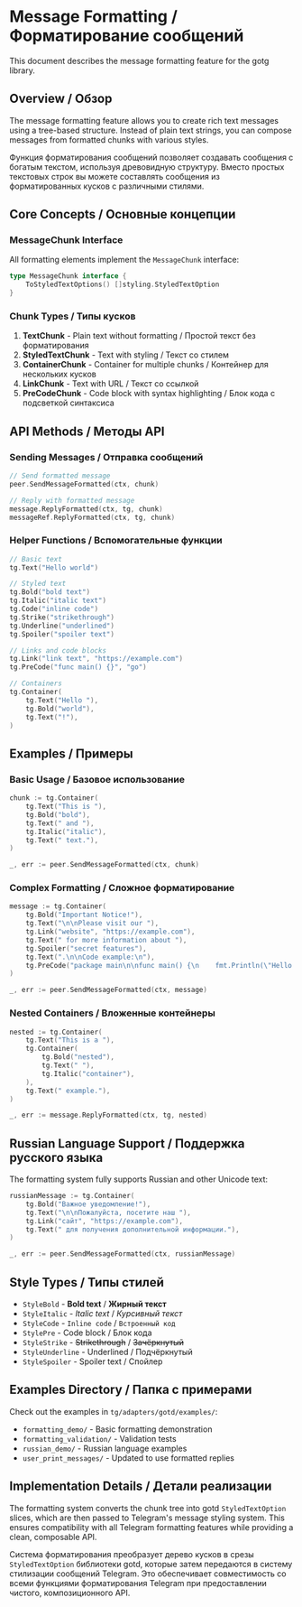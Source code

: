 # Message Formatting / Форматирование сообщений

This document describes the message formatting feature for the gotg library.

## Overview / Обзор

The message formatting feature allows you to create rich text messages using a tree-based structure. Instead of plain text strings, you can compose messages from formatted chunks with various styles.

Функция форматирования сообщений позволяет создавать сообщения с богатым текстом, используя древовидную структуру. Вместо простых текстовых строк вы можете составлять сообщения из форматированных кусков с различными стилями.

## Core Concepts / Основные концепции

### MessageChunk Interface

All formatting elements implement the `MessageChunk` interface:

```go
type MessageChunk interface {
    ToStyledTextOptions() []styling.StyledTextOption
}
```

### Chunk Types / Типы кусков

1. **TextChunk** - Plain text without formatting / Простой текст без форматирования
2. **StyledTextChunk** - Text with styling / Текст со стилем
3. **ContainerChunk** - Container for multiple chunks / Контейнер для нескольких кусков
4. **LinkChunk** - Text with URL / Текст со ссылкой
5. **PreCodeChunk** - Code block with syntax highlighting / Блок кода с подсветкой синтаксиса

## API Methods / Методы API

### Sending Messages / Отправка сообщений

```go
// Send formatted message
peer.SendMessageFormatted(ctx, chunk)

// Reply with formatted message
message.ReplyFormatted(ctx, tg, chunk)
messageRef.ReplyFormatted(ctx, tg, chunk)
```

### Helper Functions / Вспомогательные функции

```go
// Basic text
tg.Text("Hello world")

// Styled text
tg.Bold("bold text")
tg.Italic("italic text")
tg.Code("inline code")
tg.Strike("strikethrough")
tg.Underline("underlined")
tg.Spoiler("spoiler text")

// Links and code blocks
tg.Link("link text", "https://example.com")
tg.PreCode("func main() {}", "go")

// Containers
tg.Container(
    tg.Text("Hello "),
    tg.Bold("world"),
    tg.Text("!"),
)
```

## Examples / Примеры

### Basic Usage / Базовое использование

```go
chunk := tg.Container(
    tg.Text("This is "),
    tg.Bold("bold"),
    tg.Text(" and "),
    tg.Italic("italic"),
    tg.Text(" text."),
)

_, err := peer.SendMessageFormatted(ctx, chunk)
```

### Complex Formatting / Сложное форматирование

```go
message := tg.Container(
    tg.Bold("Important Notice!"),
    tg.Text("\n\nPlease visit our "),
    tg.Link("website", "https://example.com"),
    tg.Text(" for more information about "),
    tg.Spoiler("secret features"),
    tg.Text(".\n\nCode example:\n"),
    tg.PreCode("package main\n\nfunc main() {\n    fmt.Println(\"Hello!\")\n}", "go"),
)

_, err := peer.SendMessageFormatted(ctx, message)
```

### Nested Containers / Вложенные контейнеры

```go
nested := tg.Container(
    tg.Text("This is a "),
    tg.Container(
        tg.Bold("nested"),
        tg.Text(" "),
        tg.Italic("container"),
    ),
    tg.Text(" example."),
)

_, err := message.ReplyFormatted(ctx, tg, nested)
```

## Russian Language Support / Поддержка русского языка

The formatting system fully supports Russian and other Unicode text:

```go
russianMessage := tg.Container(
    tg.Bold("Важное уведомление!"),
    tg.Text("\n\nПожалуйста, посетите наш "),
    tg.Link("сайт", "https://example.com"),
    tg.Text(" для получения дополнительной информации."),
)

_, err := peer.SendMessageFormatted(ctx, russianMessage)
```

## Style Types / Типы стилей

- `StyleBold` - **Bold text** / **Жирный текст**
- `StyleItalic` - *Italic text* / *Курсивный текст*  
- `StyleCode` - `Inline code` / `Встроенный код`
- `StylePre` - Code block / Блок кода
- `StyleStrike` - ~~Strikethrough~~ / ~~Зачёркнутый~~
- `StyleUnderline` - Underlined / Подчёркнутый
- `StyleSpoiler` - Spoiler text / Спойлер

## Examples Directory / Папка с примерами

Check out the examples in `tg/adapters/gotd/examples/`:

- `formatting_demo/` - Basic formatting demonstration
- `formatting_validation/` - Validation tests
- `russian_demo/` - Russian language examples
- `user_print_messages/` - Updated to use formatted replies

## Implementation Details / Детали реализации

The formatting system converts the chunk tree into gotd `StyledTextOption` slices, which are then passed to Telegram's message styling system. This ensures compatibility with all Telegram formatting features while providing a clean, composable API.

Система форматирования преобразует дерево кусков в срезы `StyledTextOption` библиотеки gotd, которые затем передаются в систему стилизации сообщений Telegram. Это обеспечивает совместимость со всеми функциями форматирования Telegram при предоставлении чистого, композиционного API.